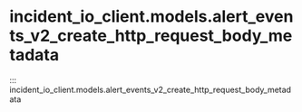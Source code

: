 # incident_io_client.models.alert_events_v2_create_http_request_body_metadata

::: incident_io_client.models.alert_events_v2_create_http_request_body_metadata